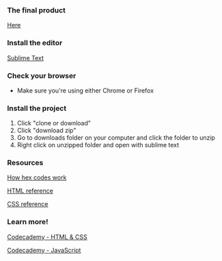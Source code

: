 ### The final product
[Here](http://super-trivia.surge.sh/)

### Install the editor
[Sublime Text](https://www.sublimetext.com/3)

### Check your browser
- Make sure you're using either Chrome or Firefox

### Install the project
1. Click "clone or download"
2. Click "download zip"
3. Go to downloads folder on your computer and click the folder to unzip
4. Right click on unzipped folder and open with sublime text

### Resources
[How hex codes work](http://codepen.io/carynligon/pen/ZexxEB)

[HTML reference](https://developer.mozilla.org/en-US/docs/Web/HTML/Element)

[CSS reference](https://developer.mozilla.org/en-US/docs/Web/CSS/Reference)


### Learn more!

[Codecademy - HTML & CSS](https://www.codecademy.com/learn/learn-html-css)

[Codecademy - JavaScript](https://www.codecademy.com/learn/learn-javascript)
